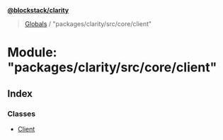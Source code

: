 **[@blockstack/clarity](../README.md)**

> [Globals](../globals.md) / "packages/clarity/src/core/client"

# Module: "packages/clarity/src/core/client"

## Index

### Classes

- [Client](../classes/_packages_clarity_src_core_client_.client.md)
